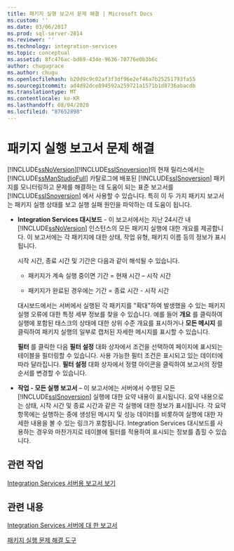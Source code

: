 ```yaml
---
title: 패키지 실행 보고서 문제 해결 | Microsoft Docs
ms.custom: ''
ms.date: 03/06/2017
ms.prod: sql-server-2014
ms.reviewer: ''
ms.technology: integration-services
ms.topic: conceptual
ms.assetid: 8fc476ac-bd69-434e-9636-70776e0b3b6c
author: chugugrace
ms.author: chugu
ms.openlocfilehash: b20d9c9c02af3f3df96e2ef46a7b25251793fa55
ms.sourcegitcommit: ad4d92dce894592a259721a1571b1d8736abacdb
ms.translationtype: MT
ms.contentlocale: ko-KR
ms.lasthandoff: 08/04/2020
ms.locfileid: "87652898"
---
```

# <a name="troubleshooting-reports-for-package-execution"></a>패키지 실행 보고서 문제 해결
  [!INCLUDE[ssNoVersion](../../includes/ssnoversion-md.md)][!INCLUDE[ssISnoversion](../../includes/ssisnoversion-md.md)]의 현재 릴리스에서는 [!INCLUDE[ssManStudioFull](../../includes/ssmanstudiofull-md.md)] 카탈로그에 배포된 [!INCLUDE[ssISnoversion](../../includes/ssisnoversion-md.md)] 패키지를 모니터링하고 문제를 해결하는 데 도움이 되는 표준 보고서를 [!INCLUDE[ssISnoversion](../../includes/ssisnoversion-md.md)] 에서 사용할 수 있습니다. 특히 이 두 가지 패키지 보고서는 패키지 실행 상태를 보고 실행 실패 원인을 파악하는 데 도움이 됩니다.  
  
-   **Integration Services 대시보드** - 이 보고서에서는 지난 24시간 내 [!INCLUDE[ssNoVersion](../../includes/ssnoversion-md.md)] 인스턴스의 모든 패키지 실행에 대한 개요를 제공합니다. 이 보고서에는 각 패키지에 대한 상태, 작업 유형, 패키지 이름 등의 정보가 표시됩니다.  
  
     시작 시간, 종료 시간 및 기간은 다음과 같이 해석될 수 있습니다.  
  
    -   패키지가 계속 실행 중이면 기간 = 현재 시간 – 시작 시간  
  
    -   패키지가 완료된 경우에는 기간 = 종료 시간 - 시작 시간  
  
     대시보드에서는 서버에서 실행된 각 패키지를 "확대"하여 발생했을 수 있는 패키지 실행 오류에 대한 특정 세부 정보를 찾을 수 있습니다. 예를 들어 **개요** 를 클릭하여 실행에 포함된 태스크의 상태에 대한 상위 수준 개요를 표시하거나 **모든 메시지** 를 클릭하여 패키지 실행의 일부로 캡처된 자세한 메시지를 표시할 수 있습니다.  
  
     **필터** 를 클릭한 다음 **필터 설정** 대화 상자에서 조건을 선택하여 페이지에 표시되는 테이블을 필터링할 수 있습니다. 사용 가능한 필터 조건은 표시되고 있는 데이터에 따라 달라집니다. **필터 설정** 대화 상자에서 정렬 아이콘을 클릭하여 보고서의 정렬 순서를 변경할 수 있습니다.  
  
-   **작업 - 모든 실행 보고서** – 이 보고서에는 서버에서 수행된 모든 [!INCLUDE[ssISnoversion](../../includes/ssisnoversion-md.md)] 실행에 대한 요약 내용이 표시됩니다. 요약 내용으로는 상태, 시작 시간 및 종료 시간과 같은 각 실행에 대한 정보가 표시됩니다. 각 요약 항목에는 실행하는 중에 생성된 메시지 및 성능 데이터를 비롯하여 실행에 대한 자세한 내용을 볼 수 있는 링크가 포함됩니다. Integration Services 대시보드를 사용하는 경우와 마찬가지로 테이블에 필터를 적용하여 표시되는 정보를 좁힐 수 있습니다.  
  
## <a name="related-tasks"></a>관련 작업  
 [Integration Services 서버용 보고서 보기](../view-reports-for-the-integration-services-server.md)  
  
## <a name="related-content"></a>관련 내용  
 [Integration Services 서버에 대 한 보고서](../reports-for-the-integration-services-server.md)  
  
 [패키지 실행 문제 해결 도구](troubleshooting-tools-for-package-execution.md)  
  
  
